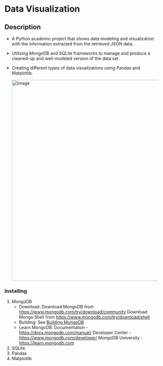 # Data Visualization

## Description
* A Python academic project that shows data modeling and visualization with the information extracted from the retrieved JSON data.
* Utilizing MongoDB and SQLite frameworks to manage and produce a cleaned-up and well-modeled version of the data set.
* Creating different types of data visualizations using Pandas and Matplotlib.

  <img width="660" alt="image" src="https://github.com/user-attachments/assets/ceb66644-7707-4327-998d-343334d9fdf9">

### Installing

1. MongoDB
   * Download:
     Download MongoDB from https://www.mongodb.com/try/download/community
     Download Mongo Shell from https://www.mongodb.com/try/download/shell
   * Building: See [Building MongoDB](docs/building.md)
   * Learn MongoDB:
     Documentation - https://docs.mongodb.com/manual/
     Developer Center - https://www.mongodb.com/developer/
     MongoDB University - https://learn.mongodb.com
3. SQLite
4. Pandas
5. Matplotlib

